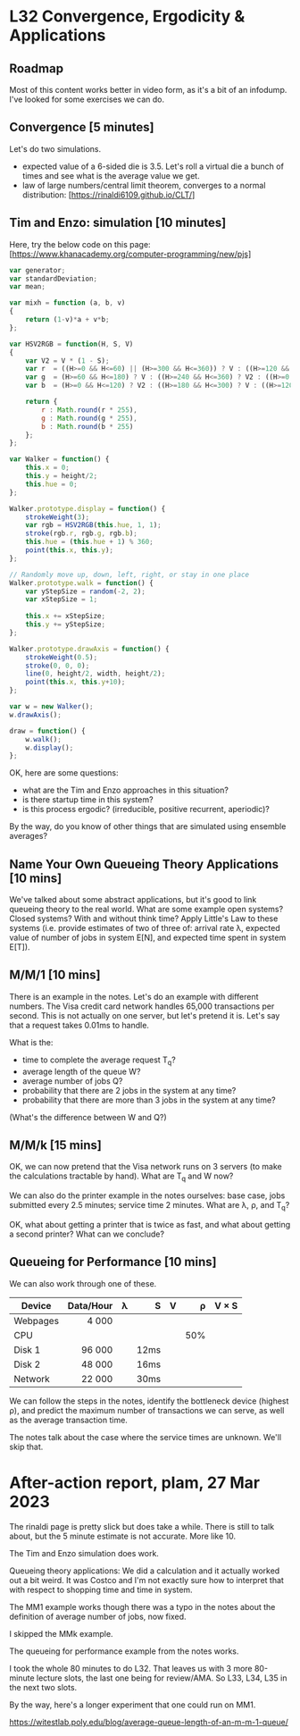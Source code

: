 # L32 Convergence, Ergodicity & Applications

## Roadmap

Most of this content works better in video form, as it's a bit of an infodump. I've looked for some exercises we can do.

## Convergence [5 minutes]

Let's do two simulations.

* expected value of a 6-sided die is 3.5. Let's roll a virtual die a bunch of times and see what is the average value we get.
* law of large numbers/central limit theorem, converges to a normal distribution: [https://rinaldi6109.github.io/CLT/]

## Tim and Enzo: simulation [10 minutes]

Here, try the below code on this page: [https://www.khanacademy.org/computer-programming/new/pjs]

```JavaScript
var generator;
var standardDeviation;
var mean;

var mixh = function (a, b, v)
{
    return (1-v)*a + v*b;
};

var HSV2RGB = function(H, S, V)
{
    var V2 = V * (1 - S);
    var r  = ((H>=0 && H<=60) || (H>=300 && H<=360)) ? V : ((H>=120 && H<=240) ? V2 : ((H>=60 && H<=120) ? mixh(V,V2,(H-60)/60) : ((H>=240 && H<=300) ? mixh(V2,V,(H-240)/60) : 0)));
    var g  = (H>=60 && H<=180) ? V : ((H>=240 && H<=360) ? V2 : ((H>=0 && H<=60) ? mixh(V2,V,H/60) : ((H>=180 && H<=240) ? mixh(V,V2,(H-180)/60) : 0)));
    var b  = (H>=0 && H<=120) ? V2 : ((H>=180 && H<=300) ? V : ((H>=120 && H<=180) ? mixh(V2,V,(H-120)/60) : ((H>=300 && H<=360) ? mixh(V,V2,(H-300)/60) : 0)));

    return {
        r : Math.round(r * 255),
        g : Math.round(g * 255),
        b : Math.round(b * 255)
    };
};

var Walker = function() {
    this.x = 0;
    this.y = height/2;
    this.hue = 0;
};

Walker.prototype.display = function() {
    strokeWeight(3);
    var rgb = HSV2RGB(this.hue, 1, 1);
    stroke(rgb.r, rgb.g, rgb.b);
    this.hue = (this.hue + 1) % 360;
    point(this.x, this.y);
};

// Randomly move up, down, left, right, or stay in one place
Walker.prototype.walk = function() {
    var yStepSize = random(-2, 2);
    var xStepSize = 1;
  
    this.x += xStepSize;
    this.y += yStepSize;
};

Walker.prototype.drawAxis = function() {
    strokeWeight(0.5);
    stroke(0, 0, 0);
    line(0, height/2, width, height/2);
    point(this.x, this.y+10);
};

var w = new Walker();
w.drawAxis();

draw = function() {
    w.walk();
    w.display();
};
```

OK, here are some questions:
* what are the Tim and Enzo approaches in this situation?
* is there startup time in this system?
* is this process ergodic? (irreducible, positive recurrent, aperiodic)?

By the way, do you know of other things that are simulated using ensemble averages?

## Name Your Own Queueing Theory Applications [10 mins]

We've talked about some abstract applications, but it's good to link
queueing theory to the real world.  What are some example open
systems? Closed systems? With and without think time? Apply Little's
Law to these systems (i.e. provide estimates of two of three of:
arrival rate λ, expected value of number of jobs in system E[N], and
expected time spent in system E[T]).

## M/M/1 [10 mins]

There is an example in the notes. Let's do an example with different numbers.
The Visa credit card network handles 65,000 transactions per second.
This is not actually on one server, but let's pretend it is. Let's say that a
request takes 0.01ms to handle. 

What is the:
* time to complete the average request T<sub>q</sub>?
* average length of the queue W?
* average number of jobs Q?
* probability that there are 2 jobs in the system at any time?
* probability that there are more than 3 jobs in the system at any time?

(What's the difference between W and Q?)

## M/M/k [15 mins]

OK, we can now pretend that the Visa network runs on 3 servers (to make the
calculations tractable by hand). What are T<sub>q</sub> and W now?

We can also do the printer example in the notes ourselves: 
base case, jobs submitted every 2.5 minutes; service time 2 minutes.
What are λ, ρ, and T<sub>q</sub>?

OK, what about getting a printer that is twice as fast, and what about getting a second printer?
What can we conclude?

## Queueing for Performance [10 mins]

We can also work through one of these.

| Device           | Data/Hour | λ | S | V | ρ | V × S |
|------------------|----------:|--:|--:|--:|--:|------:|
| Webpages         |    4 000  |   |   |   |   |       |
| CPU              |           |   |   |   | 50% |       |
| Disk 1           | 96 000    |   | 12ms  |   | |       |
| Disk 2           | 48 000    |   | 16ms  |   | |       |
| Network          | 22 000    |   | 30ms  |   | |       |

We can follow the steps in the notes, identify the bottleneck device (highest ρ),
and predict the maximum number of transactions we can serve, as well as the average transaction time.

The notes talk about the case where the service times are unknown. We'll skip that.

# After-action report, plam, 27 Mar 2023

The rinaldi page is pretty slick but does take a while. There is still to talk about, but the 5 minute
estimate is not accurate. More like 10.

The Tim and Enzo simulation does work.

Queueing theory applications: We did a calculation and it actually worked out a bit weird. It was Costco
and I'm not exactly sure how to interpret that with respect to shopping time and time in system.

The MM1 example works though there was a typo in the notes about the definition of average number of jobs,
now fixed.

I skipped the MMk example.

The queueing for performance example from the notes works.

I took the whole 80 minutes to do L32. That leaves us with 3 more 80-minute lecture slots, the last one being for
review/AMA. So L33, L34, L35 in the next two slots.

By the way, here's a longer experiment that one could run on MM1.

https://witestlab.poly.edu/blog/average-queue-length-of-an-m-m-1-queue/

